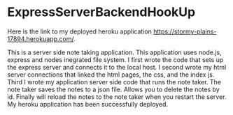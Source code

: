 # ExpressServerBackendHookUp
Here is the link to my deployed heroku application https://stormy-plains-17894.herokuapp.com/.

This is a server side note taking application. This application uses node.js, express and nodes inegrated file system. I first wrote the code that sets up the express server and connects it to the local host. I second wrote my html server connections that linked the html pages, the css, and the index js. Third I wrote my application server side code that runs the note taker. The note taker saves the notes to a json file. Allows you to delete the notes by id. Finally will reload the notes to the note taker when you restart the server. My heroku application has been successfully deployed.